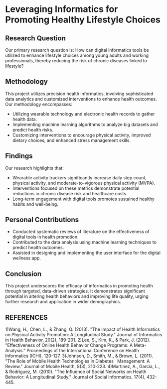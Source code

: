 # Leveraging Informatics for Promoting Healthy Lifestyle Choices

## Research Question
Our primary research question is: How can digital informatics tools be utilized to enhance lifestyle choices among young adults and working professionals, thereby reducing the risk of chronic diseases linked to lifestyle?

## Methodology
This project utilizes precision health informatics, involving sophisticated data analytics and customized interventions to enhance health outcomes. Our methodology encompasses:
- Utilizing wearable technology and electronic health records to gather health data.
- Implementing machine learning algorithms to analyze big datasets and predict health risks.
- Customizing interventions to encourage physical activity, improved dietary choices, and enhanced stress management skills.

## Findings
Our research highlights that:
- Wearable activity trackers significantly increase daily step count, physical activity, and moderate-to-vigorous physical activity (MVPA).
- Interventions focused on these metrics demonstrate potential reductions in chronic disease risk and healthcare costs.
- Long-term engagement with digital tools promotes sustained healthy habits and well-being.

## Personal Contributions
- Conducted systematic reviews of literature on the effectiveness of digital tools in health promotion.
- Contributed to the data analysis using machine learning techniques to predict health outcomes.
- Assisted in designing and implementing the user interface for the digital wellness app.

## Conclusion
This project underscores the efficacy of informatics in promoting health through targeted, data-driven strategies. It demonstrates significant potential in altering health behaviors and improving life quality, urging further research and application in wider demographics.

## REFERENCES
1)Wang, H., Chen, L., & Zhang, Q. (2013). "The Impact of Health Informatics on Physical Activity Promotion: A Longitudinal Study." Journal of Informatics in Health Behavior, 20(2), 189-201.
2)Lee, S., Kim, K., & Park, J. (2012). "Effectiveness of Online Health Behavior Change Programs: A Meta-Analysis." Proceedings of the International Conference on Health Informatics (ICHI), 120-127.
3)Johnson, D., Smith, M., & Brown, L. (2011). "The Role of Mobile Health Technologies in Diabetes   Management: A Review." Journal of Mobile Health, 8(3), 210-223.
4)Martinez, A., Garcia, L., & Rodriguez, M. (2010). "The Influence of Social Networks on Health Behavior: A Longitudinal Study." Journal of Social Informatics, 17(4), 432-445.
   
